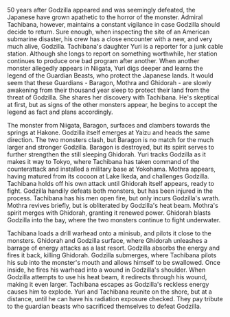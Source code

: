 <!-- GMK (2001) -->

50 years after Godzilla appeared and was seemingly defeated, the Japanese have grown apathetic to the horror of the monster. Admiral Tachibana, however, maintains a constant vigilance in case Godzilla should decide to return. Sure enough, when inspecting the site of an American submarine disaster, his crew has a close encounter with a new, and very much alive, Godzilla. Tachibana's daughter Yuri is a reporter for a junk cable station. Although she longs to report on something worthwhile, her station continues to produce one bad program after another. When another monster allegedly appears in Niigata, Yuri digs deeper and learns the legend of the Guardian Beasts, who protect the Japanese lands. It would seem that these Guardians - Baragon, Mothra and Ghidorah - are slowly awakening from their thousand year sleep to protect their land from the threat of Godzilla. She shares her discovery with Tachibana. He's skeptical at first, but as signs of the other monsters appear, he begins to accept the legend as fact and plans accordingly.

The monster from Niigata, Baragon, surfaces and clambers towards the springs at Hakone. Godzilla itself emerges at Yaizu and heads the same direction. The two monsters clash, but Baragon is no match for the much larger and stronger Godzilla. Baragon is destroyed, but its spirit serves to further strengthen the still sleeping Ghidorah. Yuri tracks Godzilla as it makes it way to Tokyo, where Tachibana has taken command of the counterattack and installed a military base at Yokohama. Mothra appears, having matured from its cocoon at Lake Ikeda, and challenges Godzilla. Tachibana holds off his own attack until Ghidorah itself appears, ready to fight. Godzilla handily defeats both monsters, but has been injured in the process. Tachibana has his men open fire, but only incurs Godzilla's wrath. Mothra revives briefly, but is obliterated by Godzilla's heat beam. Mothra's spirit merges with Ghidorah, granting it renewed power. Ghidorah blasts Godzilla into the bay, where the two monsters continue to fight underwater.

Tachibana loads a drill warhead onto a minisub, and pilots it close to the monsters. Ghidorah and Godzilla surface, where Ghidorah unleashes a barrage of energy attacks as a last resort. Godzilla absorbs the energy and fires it back, killing Ghidorah. Godzilla submerges, where Tachibana pilots his sub into the monster's mouth and allows himself to be swallowed. Once inside, he fires his warhead into a wound in Godzilla's shoulder. When Godzilla attempts to use his heat beam, it redirects through his wound, making it even larger. Tachibana escapes as Godzilla's reckless energy causes him to explode. Yuri and Tachibana reunite on the shore, but at a distance, until he can have his radiation exposure checked. They pay tribute to the guardian beasts who sacrificed themselves to defeat Godzilla.